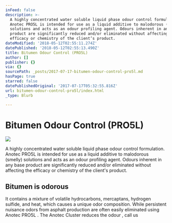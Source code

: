 ```yaml
---
inFeed: false
description: >-
  A highly concentrated water soluble liquid phase odour control formulation.
  Anotec PRO5L is intended for use as a liquid additive to malodorous (smelly)
  solutions and acts as an odour profiling agent. Odours inherent in any base
  product are significantly reduced and/or eliminated without affecting the
  efficacy or chemistry of the client’s product.
dateModified: '2018-05-12T02:55:11.274Z'
datePublished: '2018-05-12T02:55:13.490Z'
title: Bitumen Odour Control (PRO5L)
author: []
publisher: {}
via: {}
sourcePath: _posts/2017-07-17-bitumen-odour-control-pro5l.md
hasPage: true
starred: false
datePublishedOriginal: '2017-07-17T05:32:55.816Z'
url: bitumen-odour-control-pro5l/index.html
_type: Blurb

---
```

# **Bitumen Odour Control (PRO5L)**
![](https://s3-us-west-2.amazonaws.com/the-grid-img/p/adc0f991e4ff033aae5e85c5f3cf2ae64439836a.png)

A highly concentrated water soluble liquid phase odour control formulation. Anotec PRO5L is intended for use as a liquid additive to malodorous (smelly) solutions and acts as an odour profiling agent. Odours inherent in any base product are significantly reduced and/or eliminated without affecting the efficacy or chemistry of the client's product.

## Bitumen is odorous

It contains a mixture of volatile hydrocarbons, mercaptans, hydrogen sulfide, and heat, which causes a unique odor composition. While persistent nuisance odors from asphalt production are often easily eliminated using Anotec PRO5L . The Anotec Cluster reduces the odour , call us